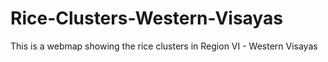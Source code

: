 # Rice-Clusters-Western-Visayas
This is a webmap showing the rice clusters in Region VI - Western Visayas

